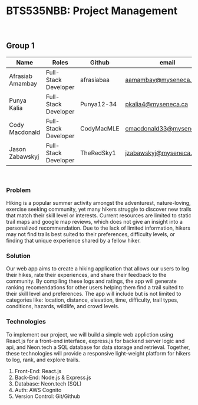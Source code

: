 # BTS535NBB: Project Management

<br>

## Group 1
| Name               | Roles                | Github               | email                    |
|--------------------|----------------------|----------------------|--------------------------|
| Afrasiab Amambay   | Full-Stack Developer | afrasiabaa           | aamambay@myseneca.ca     |
| Punya Kalia        | Full-Stack Developer | Punya12-34           | pkalia4@myseneca.ca      |
| Cody Macdonald     | Full-Stack Developer | CodyMacMLE           | cmacdonald33@myseneca.ca |
| Jason Zabawskyj    | Full-Stack Developer | TheRedSky1           | jzabawskyj@myseneca.ca   |

<br>

### Problem
Hiking is a popular summer activity amongst the adventurest, nature-loving, exercise seeking community, yet many hikers struggle to discover new trails that match their skill level or interests. Current resources are limited to static trail maps and google map reviews, which does not give an insight into a personalized recommendation. Due to the lack of limited information, hikers may not find trails best suited to their preferences, difficulty levels, or finding that unique experience shared by a fellow hiker.

### Solution
Our web app aims to create a hiking application that allows our users to log their hikes, rate their experiences, and share their feedback to the community. By compiling these logs and ratings, the app will generate ranking recomendations for other users helping them find a trail suited to their skill level and preferences. The app will include but is not limited to categories like: location, distance, elevation, time, difficulty, trail types, conditions, hazards, wildlife, and crowd levels.

### Technologies
To implement our project, we will build a simple web appliction using React.js for a front-end interface, express.js for backend server logic and api, and Neon.tech a SQL database for data storage and retrieval. Together, these technologies will provide a responsive light-weight platform for hikers to log, rank, and explore trails.

1) Front-End: React.js
2) Back-End: Node.js & Express.js
3) Database: Neon.tech (SQL)
4) Auth: AWS Cognito
5) Version Control: Git/Github

